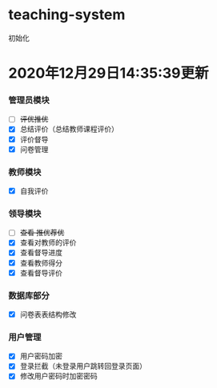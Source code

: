 # teaching-system
初始化

# 2020年12月29日14:35:39更新
### 管理员模块

- [ ] ~~评优推优~~
- [x] 总结评价（总结教师课程评价）
- [x] 评价督导
- [x] 问卷管理

### 教师模块

- [x] 自我评价

### 领导模块

- [ ] ~~查看 推优荐优~~
- [x] 查看对教师的评价
- [x] 查看督导进度
- [x] 查看教师得分
- [x] 查看督导评价

### 数据库部分

- [x] 问卷表表结构修改

### 用户管理

- [x] 用户密码加密
- [x] 登录拦截（未登录用户跳转回登录页面）
- [x] 修改用户密码时加密密码